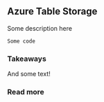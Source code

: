 ## Azure Table Storage

Some description here

```
Some code
```

### Takeaways

And some text!

### Read more

